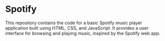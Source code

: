 # Spotify
This repository contains the code for a basic Spotify music player application built using HTML, CSS, and JavaScript. It provides a user interface for browsing and playing music, inspired by the Spotify web app.
